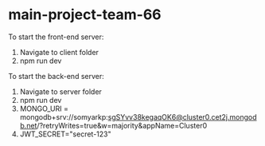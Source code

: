 # main-project-team-66

To start the front-end server:
1) Navigate to client folder
2) npm run dev

To start the back-end server:
1) Navigate to server folder
2) npm run dev
3) MONGO_URI = mongodb+srv://somyarkp:sgSYvv38kegaqOK6@cluster0.cet2j.mongodb.net/?retryWrites=true&w=majority&appName=Cluster0
4) JWT_SECRET="secret-123"
